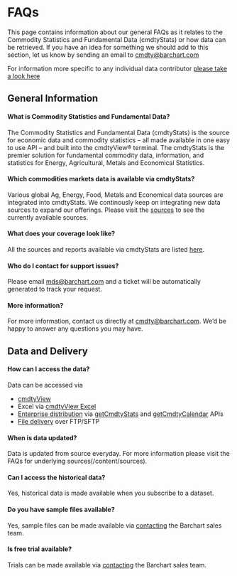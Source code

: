 # FAQs
This page contains information about our general FAQs as it relates to the Commodity Statistics and Fundamental Data (cmdtyStats) or how data can be retrieved. If you have an idea for something we should add to this section, let us know by sending an email to cmdty@barchart.com

For information more specific to any individual data contributor [please take a look here](/content/contributors)

## General Information

#### What is Commodity Statistics and Fundamental Data?
The Commodity Statistics and Fundamental Data (cmdtyStats) is the source for economic data and commodity statistics – all made available in one easy to use API – and built into the cmdtyView® terminal. The cmdtyStats is the premier solution for fundamental commodity data, information, and statistics for Energy, Agricultural, Metals and Economical Statistics.

#### Which commodities markets data is available via cmdtyStats?
Various global Ag, Energy, Food, Metals and Economical data sources are integrated into cmdtyStats. We continously keep on integrating new data sources to expand our offerings. Please visit the [sources](/content/sources) to see the currently available sources.

#### What does your coverage look like?
All the sources and reports available via cmdtyStats are listed [here](/content/sources).

#### Who do I contact for support issues?
Please email mds@barchart.com and a ticket will be automatically generated to track your request.

#### More information?
For more information, contact us directly at cmdty@barchart.com. We’d be happy to answer any questions you may have.

## Data and Delivery

#### How can I access the data?
Data can be accessed via
* [cmdtyView](https://www.barchart.com/cmdty/trading/cmdtyview)
* Excel via [cmdtyView Excel](https://www.barchart.com/cmdty/trading/cmdtyview-excel)
* [Enterprise distribution](https://www.barchart.com/cmdty/contact) via [getCmdtyStats](https://www.barchart.com/ondemand/api/getCmdtyStats) and [getCmdtyCalendar](https://www.barchart.com/ondemand/api/getCmdtyCalendar) APIs
* [File delivery](https://www.barchart.com/cmdty/contact) over FTP/SFTP

#### When is data updated?
Data is updated from source everyday. For more information please visit the FAQs for underlying sources(/content/sources).

#### Can I access the historical data?
Yes, historical data is made available when you subscribe to a dataset.

#### Do you have sample files available?
Yes, sample files can be made available via [contacting](https://www.barchart.com/cmdty/contact) the Barchart sales team.

#### Is free trial available?
Trials can be made available via [contacting](https://www.barchart.com/cmdty/contact) the Barchart sales team.
